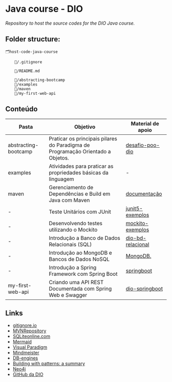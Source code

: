 # Java course - DIO
*Repository to host the source codes for the DIO Java course.*

## Folder structure:

    🗂️host-code-java-course

        📁/.gitignore
        
        📁/README.md
        
        📂/abstracting-bootcamp
        📂/examples
        📂/maven
        📂/my-first-web-api
                


## Conteúdo

| Pasta | Objetivo | Material de apoio |
| ------ | -------- | ----------------- |
| abstracting-bootcamp | Praticar os principais pilares do Paradigma de Programação Orientado a Objetos. | [desafio-poo-dio](https://github.com/cami-la/desafio-POO-DIO) |
| examples | Atividades para praticar as propriedades básicas da linguagem | - |
| maven | Gerenciamento de Dependências e Build em Java com Maven | [documentação](https://maven.apache.org/guides/index.html) |
| - | Teste Unitários com JUnit | [junit5-exemplos](https://github.com/willyancaetano/junit5-exemplos) |
| - | Desenvolvendo testes utilizando o Mockito | [mockito-exemplos](https://github.com/willyancaetano/mockito-exemplos) |
| - | Introdução a Banco de Dados Relacionais (SQL) | [dio-bd-relacional](https://github.com/pamelaborges/dio-bd-relacional.git) |
| - | Introdução ao MongoDB e Bancos de Dados NoSQL | [MongoDB.](https://www.mongodb.com/pt-br/docs/manual/introduction/)|
| - | Introdução a Spring Framework com Spring Boot | [springboot](https://github.com/digitalinnovationone/dio-springboot)|
| my-first-web-api | Criando uma API REST Documentada com Spring Web e Swagger | [dio-springboot](https://github.com/digitalinnovationone/dio-springboot)|

## Links

- [gitignore.io](https://www.toptal.com/developers/gitignore/)
- [MVNRepository](https://mvnrepository.com/)
- [SQLiteonline.com](https://sqliteonline.com/)
- [Mermaid](https://mermaid.js.org/intro/)
- [Visual Paradigm](https://online.visual-paradigm.com/drive/#infoart:proj=0&dashboard)
- [Mindmeister](https://www.mindmeister.com/pt)
- [DB-engines](https://db-engines.com/en/ranking)
- [Building with patterns: a summary](https://www.mongodb.com/blog/post/building-with-patterns-a-summary)
- [Neo4j](https://sandbox.neo4j.com/)
- [GitHub da DIO](https://github.com/digitalinnovationone)
